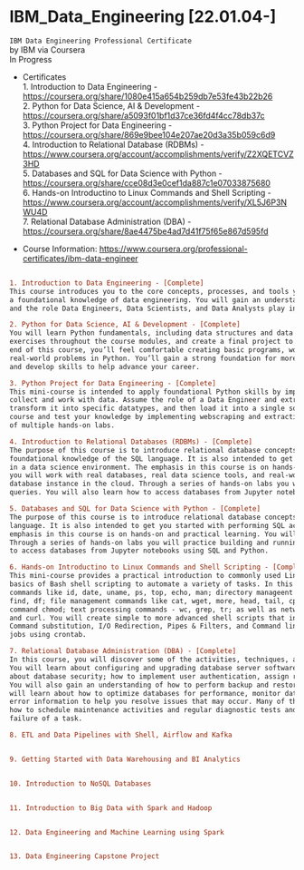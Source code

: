 # IBM_Data_Engineering [22.01.04-]
`IBM Data Engineering Professional Certificate`
<br />by IBM via Coursera
<br />In Progress

- Certificates
<br /> 1. Introduction to Data Engineering - https://coursera.org/share/1080e415a654b259db7e53fe43b22b26
<br /> 2. Python for Data Science, AI & Development - https://coursera.org/share/a5093f01bf1d37ce36fd4f4cc78db37c
<br /> 3. Python Project for Data Engineering - https://coursera.org/share/869e9bee104e207ae20d3a35b059c6d9
<br /> 4. Introduction to Relational Database (RDBMs) - https://www.coursera.org/account/accomplishments/verify/Z2XQETCVZ3HD
<br /> 5. Databases and SQL for Data Science with Python - https://coursera.org/share/cce08d3e0cef1da887c1e07033875680
<br /> 6. Hands-on Introductino to Linux Commands and Shell Scripting - https://www.coursera.org/account/accomplishments/verify/XL5J6P3NWU4D
<br /> 7. Relational Database Administration (DBA) - https://coursera.org/share/8ae4475be4ad7d41f75f65e867d595fd

- Course Information: https://www.coursera.org/professional-certificates/ibm-data-engineer

```diff

1. Introduction to Data Engineering - [Complete]
This course introduces you to the core concepts, processes, and tools you need to know in order to get 
a foundational knowledge of data engineering. You will gain an understanding of the modern data ecosystem 
and the role Data Engineers, Data Scientists, and Data Analysts play in this ecosystem. 

2. Python for Data Science, AI & Development - [Complete]
You will learn Python fundamentals, including data structures and data analysis, complete hands-on 
exercises throughout the course modules, and create a final project to demonstrate your new skills. By the 
end of this course, you’ll feel comfortable creating basic programs, working with data, and solving 
real-world problems in Python. You’ll gain a strong foundation for more advanced learning in the field, 
and develop skills to help advance your career. 

3. Python Project for Data Engineering - [Complete]
This mini-course is intended to apply foundational Python skills by implementing different techniques to 
collect and work with data. Assume the role of a Data Engineer and extract data from multiple file formats, 
transform it into specific datatypes, and then load it into a single source for analysis. Continue with the 
course and test your knowledge by implementing webscraping and extracting data with APIs all with the help 
of multiple hands-on labs.

4. Introduction to Relational Databases (RDBMs) - [Complete]
The purpose of this course is to introduce relational database concepts and help you learn and apply 
foundational knowledge of the SQL language. It is also intended to get you started with performing SQL access 
in a data science environment. The emphasis in this course is on hands-on and practical learning . As such, 
you will work with real databases, real data science tools, and real-world datasets. You will create a 
database instance in the cloud. Through a series of hands-on labs you will practice building and running SQL 
queries. You will also learn how to access databases from Jupyter notebooks using SQL and Python.

5. Databases and SQL for Data Science with Python - [Complete]
The purpose of this course is to introduce relational database concepts and foundational knowledge of the SQL 
language. It is also intended to get you started with performing SQL access in a data science environment. The 
emphasis in this course is on hands-on and practical learning. You will create a database instance in the cloud. 
Through a series of hands-on labs you will practice building and running SQL queries. You will also learn how 
to access databases from Jupyter notebooks using SQL and Python.

6. Hands-on Introductino to Linux Commands and Shell Scripting - [Complete]
This mini-course provides a practical introduction to commonly used Linux / UNIX shell commands and teaches you 
basics of Bash shell scripting to automate a variety of tasks. In this course you will work with general purpose 
commands like id, date, uname, ps, top, echo, man; directory manageent commands such as pwd, cd, mkdir, rmdir, 
find, df; file management commands like cat, wget, more, head, tail, cp, mv, touch, tar, zip, unzip; access control 
command chmod; text processing commands - wc, grep, tr; as well as networking commands - hostname, ping, ifconfig 
and curl. You will create simple to more advanced shell scripts that involve Metacha-racters, Quoting, Variables, 
Command substitution, I/O Redirection, Pipes & Filters, and Command line arguments. You will also schedule cron 
jobs using crontab.

7. Relational Database Administration (DBA) - [Complete]
In this course, you will discover some of the activities, techniques, and best practices for managing a database. 
You will learn about configuring and upgrading database server software and related products. You will also learn 
about database security; how to implement user authentication, assign roles, and assign object-level permissions. 
You will also gain an understanding of how to perform backup and restore procedures in case of system failures. You 
will learn about how to optimize databases for performance, monitor databases, collect diagnostic data, and access 
error information to help you resolve issues that may occur. Many of these tasks are repetitive, so you will learn 
how to schedule maintenance activities and regular diagnostic tests and send automated messages of the success or 
failure of a task.

8. ETL and Data Pipelines with Shell, Airflow and Kafka


9. Getting Started with Data Warehousing and BI Analytics


10. Introduction to NoSQL Databases


11. Introduction to Big Data with Spark and Hadoop


12. Data Engineering and Machine Learning using Spark


13. Data Engineering Capstone Project


```

